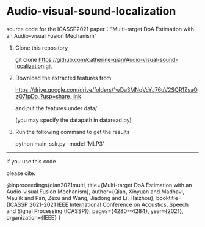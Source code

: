 # Audio-visual-sound-localization

source code for the ICASSP2021 paper：“Multi-target DoA Estimation with an Audio-visual Fusion Mechanism”

1. Clone this repository 

   git clone https://github.com/catherine-qian/Audio-visual-sound-localization.git

2. Download the extracted features from
   
   https://drive.google.com/drive/folders/1wDa3MNqVcYJ76uV2SQR1ZsaOzQ7fpDo_?usp=share_link
   
   and put the features under data/
   
   (you may specify the datapath in dataread.py)

3. Run the following command to get the results

   python main_sslr.py -model 'MLP3'


---------------------------------------
If you use this code

please cite:

@inproceedings{qian2021multi,
  title={Multi-target DoA Estimation with an Audio-visual Fusion Mechanism},
  author={Qian, Xinyuan and Madhavi, Maulik and Pan, Zexu and Wang, Jiadong and Li, Haizhou},
  booktitle={ICASSP 2021-2021 IEEE International Conference on Acoustics, Speech and Signal Processing (ICASSP)},
  pages={4280--4284},
  year={2021},
  organization={IEEE}
}






